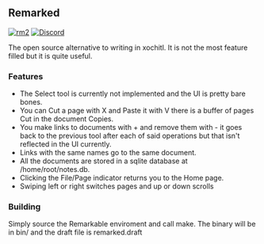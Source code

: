 ## Remarked
[![rm2](https://img.shields.io/badge/rM2-supported-green)](https://remarkable.com/store/remarkable-2)
[![Discord](https://img.shields.io/discord/385916768696139794.svg?label=reMarkable&logo=discord&logoColor=ffffff&color=7389D8&labelColor=6A7EC2)](https://discord.gg/ATqQGfu)

The open source alternative to writing in xochitl. 
It is not the most feature filled but it is quite useful.

### Features
- The Select tool is currently not implemented and the UI is pretty bare bones.
- You can Cut a page with X and Paste it with V there is a buffer of pages Cut in the document Copies.
- You make links to documents with + and remove them with - it goes back to the previous tool after each of said operations but that isn't reflected in the UI currently.
- Links with the same names go to the same document.
- All the documents are stored in a sqlite database at /home/root/notes.db.
- Clicking the File/Page indicator returns you to the Home page.
- Swiping left or right switches pages and up or down scrolls

### Building
Simply source the Remarkable enviroment and call make. The binary will be in bin/ and the draft file is remarked.draft
